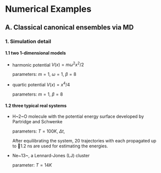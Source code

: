 # Numerical Examples

## A. Classical canonical ensembles via MD

### 1. Simulation detail

#### 1.1 two 1-dimensional models

* harmonic potential $V(x) = m \omega^2 x^2 / 2$

  parameters: $m = 1$, $\omega = 1$, $\beta = 8$

* quartic potential $V(x) = x^4 / 4$

  parameters: $m = 1$, $\beta = 8$

#### 1.2 three typical real systems

* H~2~O molecule with the potential energy surface developed by Partridge and Schwenke

  parameters: $T = 100K$, $\Delta t$, 

  After equilibrating the system, 20 trajectories with each propagated up to 1.2 ns are used for estimating the energies.

* Ne~13~, a Lennard-Jones (LJ) cluster

  parameter: $T = 14K$ 